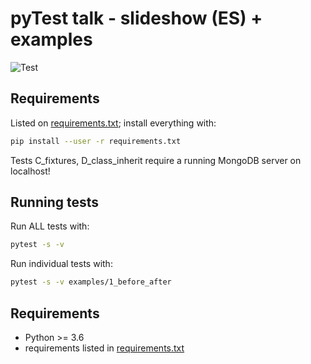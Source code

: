# pyTest talk - slideshow (ES) + examples

![Test](https://github.com/David-Lor/pytest-talk-examples/workflows/Test/badge.svg)

## Requirements

Listed on [requirements.txt](requirements.txt); install everything with:

```bash
pip install --user -r requirements.txt
```

Tests C_fixtures, D_class_inherit require a running MongoDB server on localhost!

## Running tests

Run ALL tests with:

```bash
pytest -s -v
```

Run individual tests with:

```bash
pytest -s -v examples/1_before_after
```

## Requirements

- Python >= 3.6
- requirements listed in [requirements.txt](requirements.txt)
